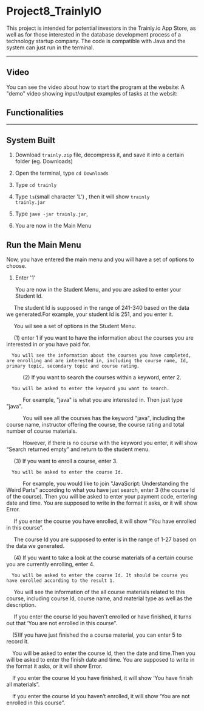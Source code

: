 # Project8_TrainlyIO


This project is intended for potential investors in the Trainly.io App Store, as well as for those interested in the database development process of a technology startup company. The code is compatible with Java and the system can just run in the terminal.

---
## Video

You can see the video about how to start the program at the website:
A "demo" video showing input/output examples of tasks at the websit:


## Functionalities









---

## System Built

1. Download ```trainly.zip``` file, decompress it, and save it into a certain folder (eg. Downloads)

2. Open the terminal, type ``cd Downloads ``

3. Type ``cd trainly ``

4. Type ``ls``(small character 'L') , then it will show ``trainly           trainly.jar ``

5. Type ``jave -jar trainly.jar``,

6. You are now in the Main Menu


## Run the Main Menu

Now, you have entered the main menu and you will have a set of options to choose.

1. Enter '1' 

      You are now in the Student Menu, and you are asked to enter your Student Id.
      
      The student Id is supposed in the range of 241-340 based on the data we generated.For example, your student Id is 251, and you enter it.
      
      You wil see a set of options in the Student Menu.
      
      (1) enter 1 if you want to have the information about the courses you are interested in or you have paid for. 
      
      You will see the information about the courses you have completed, are enrolling and are interested in, including the course name, Id, primary topic, secondary topic and course rating.
      
      (2) If you want to search the courses within a keyword, enter 2. 
      
      You will be asked to enter the keyword you want to search.
      
            For example, "java" is what you are interested in. Then just type "java".
            
            You will see all the courses has the keyword "java", including the course name, instructor offering the course, the course          rating and total number of course materials.
            
            However, if there is no course with the keyword you enter, it will show “Search returned empty” and return to the student     menu.

      (3) If you want to enroll a course, enter 3. 
      
      You will be asked to enter the course Id.
      
            For example, you would like to join "JavaScript: Understanding the Weird Parts" according to what you have just search, enter 3 (the course Id of the course). Then you will be asked to enter your payment code, entering date and time. You are supposed to write in the format it asks, or it will show Error.
            
      If you enter the course you have enrolled, it will show "You have enrolled in this course”. 
            
      The course Id you are supposed to enter is in the range of 1-27 based on the data we generated.
            
      (4)  If you want to take a look at the course materials of a certain course you are currently enrolling, enter 4. 
      
      You will be asked to enter the course Id. It should be course you have enrolled according to the result 1.
      
      You will see the information of the all course materials related to this course, including course Id, course name, and material type as well as the description.
      
      If you enter the course Id you haven't enrolled or have finished, it turns out that ‘You are not enrolled in this course”.
      
     (5)If you have just finished the a course material, you can enter 5 to record it. 
     
     You will be asked to enter the course Id, then the date and time.Then you will be asked to enter the finish date and time. You are supposed to write in the format it asks, or it will show Error.
     
     If you enter the course Id you have finished, it will show ‘You have finish all materials”.
     
     If you enter the course Id you haven’t enrolled, it will show ‘You are not enrolled in this course”.
 
     
